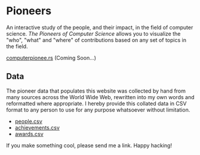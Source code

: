 # Pioneers

An interactive study of the people, and their impact, in the field of computer science. *The Pioneers of Computer Science* allows you to visualize the "who", "what" and "where" of contributions based on any set of topics in the field.

[computerpionee.rs](http://computerpionee.rs/) (Coming Soon...)

## Data

The pioneer data that populates this website was collected by hand from many sources across the World Wide Web, rewritten into my own words and reformatted where appropriate. I hereby provide this collated data in CSV format to any person to use for any purpose whatsoever without limitation.

* [people.csv](/data/csv/people.csv)
* [achievements.csv](/data/csv/achievements.csv)
* [awards.csv](/data/csv/awards.csv)

If you make something cool, please send me a link. Happy hacking!

